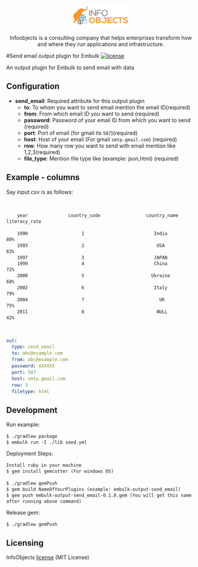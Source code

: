 <p align="center">
  <a href="https://www.infoobjects.com/" target="blank"><img src="screenshots/logo.png" width="150" alt="InfoObjects Logo" /></a>
</p>
<p align="center">Infoobjects is a consulting company that helps enterprises transform how and where they run applications and infrastructure.</p>

#Send email output plugin for Embulk
[![license](https://img.shields.io/badge/license-MIT-blue.svg)](LICENSE)

An output plugin for Embulk to send email with data

## Configuration

- **send_email**: Required attribute for this output plugin
    - **to**: To whom you want to send email mention the email ID(required)
    - **from**: From which email ID you want to send (required)
    - **password**: Password of your email ID from which you want to send  (required)
    - **port**: Port of email (for gmail its `587`)(required)
    - **host**: Host of your email (For gmail `smtp.gmail.com`) (required)
    - **row**: How many row you want to send with email mention like 1,2,3(required)
    - **file_type**: Mention file type like (example: json,html) (required)
    
## Example - columns

Say input.csv is as follows:

​
```
    year               country_code                 country_name            literacy_rate
    
    1990                    1                          India                       80%
    1993                    2                           USA                        83%
    1997                    3                          JAPAN                        
    1999                    4                          China                       72%
    2000                    5                         Ukraine                      68%
    2002                    6                          Italy                       79%
    2004                    7                            UK                        75%
    2011                    8                           NULL                       42%
```
​


```yaml
out:
  type: send_email
  to: abc@example.com
  from: abc@example.com
  password: XXXXXX
  port: 587
  host: smtp.gmail.com
  row: 3
  filetype: html
```


## Development

Run example:

```
$ ./gradlew package
$ embulk run -I ./lib seed.yml
```

Deployment Steps:

```
Install ruby in your machine
$ gem install gemcutter (For windows OS)

$ ./gradlew gemPush
$ gem build NameOfYourPlugins (example: embulk-output-send_email)
$ gem push embulk-output-send_email-0.1.0.gem (You will get this name after running above command)
```


Release gem:

```
$ ./gradlew gemPush
```
## Licensing

InfoObjects [license](LICENSE) (MIT License)
